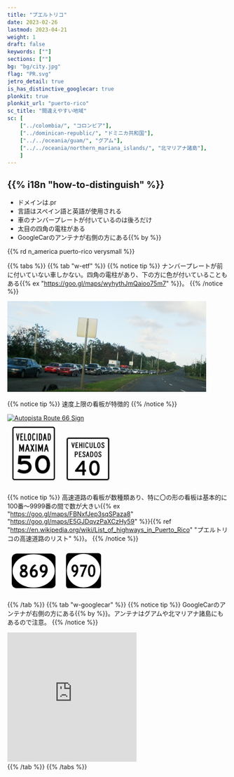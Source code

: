 ```yaml
---
title: "プエルトリコ"
date: 2023-02-26
lastmod: 2023-04-21
weight: 1
draft: false
keywords: [""]
sections: [""]
bg: "bg/city.jpg"
flag: "PR.svg"
jetro_detail: true
is_has_distinctive_googlecar: true
plonkit: true
plonkit_url: "puerto-rico"
sc_title: "間違えやすい地域"
sc: [
    ["../colombia/", "コロンビア"],
    ["../dominican-republic/", "ドミニカ共和国"],
    ["../../oceania/guam/", "グアム"],
    ["../../oceania/northern_mariana_islands/", "北マリアナ諸島"],
    ]
---
```


<div class="main-desciption country-description">
    <h2 class="section-title">{{% i18n "how-to-distinguish" %}}</h2>
    <ul class="rule-list">
        <li>ドメインは<span class="quiz">.pr</span></li>
        <li>言語はスペイン語と英語が使用される</li>
        <li>車のナンバープレートが付いているのは<span class="quiz">後ろだけ</span></li>
        <li>太目の<span class="quiz">四角</span>の電柱がある</li>
        <li>GoogleCarのアンテナが<span class="quiz">右側の方にある</span>{{% by %}}</li>
    </ul>
    {{% rd n_america puerto-rico verysmall %}}
</div>


{{% tabs %}}
{{% tab "w-etf" %}}
{{% notice tip %}}
ナンバープレートが<span class="quiz">前に付いていない</span>車しかない。四角の電柱があり、下の方に色が付いていることもある{{% ex "https://goo.gl/maps/wyhythJmQaioo75m7" %}}。
{{% /notice %}}
<div class="googlemap-if unclickable">
<img src="./road.jpg" width="90%" >
</div>

{{% notice tip %}}
速度上限の看板が特徴的
{{% /notice %}}

<div class="googlemap-if">
<a data-flickr-embed="true" href="https://www.flickr.com/photos/auvet/34731690652/" title="Autopista Route 66 Sign"><img src="https://live.staticflickr.com/4202/34731690652_ec2911e679_z.jpg" width="640" height="480" alt="Autopista Route 66 Sign"/></a><script async src="//embedr.flickr.com/assets/client-code.js" charset="utf-8"></script>
</div>

<div class="googlemap-if unclickable">
<img src="./r/MUTCD_R2-1_PR.svg" width="100px" style="margin:10px">
<img src="./r/MUTCD-PR_R2-2a.svg" width="100px" style="margin:10px">
</div>

{{% notice tip %}}
高速道路の看板が数種類あり、特に〇の形の看板は基本的に100番～9999番の間で数が大きい{{% ex "https://goo.gl/maps/FBNxfJep3sqSPaza8" "https://goo.gl/maps/E5GJDqvzPaXCzHy59" %}}{{% ref "https://en.wikipedia.org/wiki/List_of_highways_in_Puerto_Rico" "プエルトリコの高速道路のリスト" %}}。
{{% /notice %}}


<div class="googlemap-if unclickable">
<img src="./r/869.png" width="100px" style="margin:10px">
<img src="./r/970.png" width="80px" style="margin:10px">
</div>

{{% /tab %}}
{{% tab "w-googlecar" %}}
{{% notice tip %}}
GoogleCarのアンテナが<span class="quiz">右側の方にある</span>{{% by %}}。アンテナはグアムや北マリアナ諸島にもあるので注意。
{{% /notice %}}
<div class="googlemap-if"><iframe src="https://www.google.com/maps/embed?pb=!4v1681073805681!6m8!1m7!1sSXC3NjR1gmB4s-EnHU-z3w!2m2!1d18.29687656679984!2d-66.04911133718261!3f79.01839543384352!4f-24.831690071108028!5f2.912250869756515" width="295" height="295" style="border:0;" allowfullscreen="" loading="lazy" referrerpolicy="no-referrer-when-downgrade"></iframe>
</div>
{{% /tab %}}
{{% /tabs %}}
